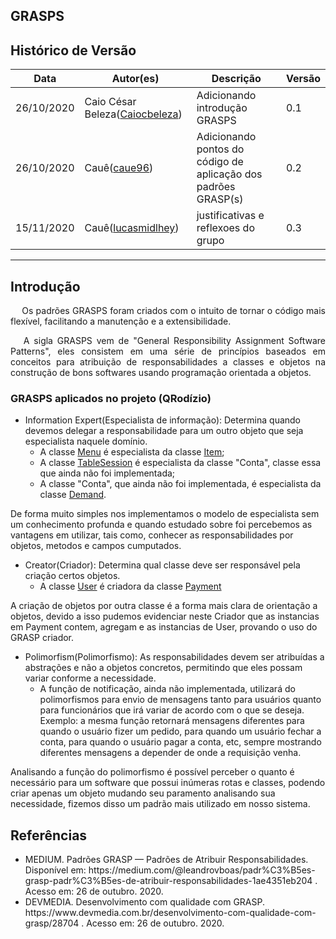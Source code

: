 ## GRASPS

## Histórico de Versão

<table>
  <thead>
    <tr>
      <th>Data</th>
      <th>Autor(es)</th>
      <th>Descrição</th>
      <th>Versão</th>
    </tr>
  </thead>

  <tbody>
    <tr>
      <td>26/10/2020</td>
      <td>
        Caio César Beleza(<a target="blank" href="https://github.com/Caiocbeleza">Caiocbeleza</a>)
      </td>
      <td>Adicionando introdução GRASPS </td>
      <td>0.1</td>
    </tr>
    <tr>
      <td>26/10/2020</td>
      <td>
        Cauê(<a target="blank" href="https://github.com/caue96">caue96</a>)
      </td>
      <td>Adicionando pontos do código de aplicação dos padrões GRASP(s)</td>
      <td>0.2</td>
    </tr>
    <tr>
      <td>15/11/2020</td>
      <td>
        Cauê(<a target="blank" href="https://github.com/lucasmidlhey">lucasmidlhey</a>)
      </td>
      <td>justificativas e reflexoes do grupo</td>
      <td>0.3</td>
    </tr>
  </tbody>
</table>

---

## Introdução

<p align="justify">&emsp;
Os padrões GRASPS foram criados com o intuito de  tornar o código mais flexível, facilitando a manutenção e a extensibilidade.
</p>
<p align="justify">&emsp;
A sigla GRASPS vem de "General Responsibility Assignment Software Patterns", eles consistem em uma série de princípios baseados em conceitos para atribuição de responsabilidades a classes e objetos na construção de bons softwares usando programação orientada a objetos.
</p>

### GRASPS aplicados no projeto (QRodízio)

- Information Expert(Especialista de informação): Determina quando devemos delegar a responsabilidade para um outro objeto que seja especialista naquele domínio.<br>
  - A classe [Menu](https://github.com/UnBArqDsw/2020.1_G10_QRodizio_Backend/blob/master/qrodizio/models/menus.py) é especialista da classe [Item](https://github.com/UnBArqDsw/2020.1_G10_QRodizio_Backend/blob/master/qrodizio/models/menus.py);
  - A classe [TableSession](https://github.com/UnBArqDsw/2020.1_G10_QRodizio_Backend/blob/master/qrodizio/models/tables.py) é especialista da classe "Conta", classe essa que ainda não foi implementada;
  - A classe "Conta", que ainda não foi implementada, é especialista da classe [Demand](https://github.com/UnBArqDsw/2020.1_G10_QRodizio_Backend/blob/master/qrodizio/models/demands.py).

De forma muito simples nos implementamos o modelo de especialista sem um conhecimento profunda e quando estudado sobre foi percebemos as vantagens em utilizar, tais como, conhecer as responsabilidades por objetos, metodos e campos cumputados.

- Creator(Criador): Determina qual classe deve ser responsável pela criação certos objetos.
  - A classe [User](https://github.com/UnBArqDsw/2020.1_G10_QRodizio_Backend/blob/master/qrodizio/models/users.py) é criadora da classe [Payment](https://github.com/UnBArqDsw/2020.1_G10_QRodizio_Backend/blob/master/qrodizio/models/payments.py)

A criação de objetos por outra classe é a forma mais clara de orientação a objetos, devido a isso pudemos evidenciar neste Criador que as instancias em Payment contem, agregam e as instancias de User, provando o uso do GRASP criador.

- Polimorfism(Polimorfismo): As responsabilidades devem ser atribuídas a abstrações e não a objetos concretos, permitindo que eles possam variar conforme a necessidade.
  - A função de notificação, ainda não implementada, utilizará do polimorfismos para envio de mensagens tanto para usuários quanto para funcionários que irá variar de acordo com o que se deseja. Exemplo: a mesma função retornará mensagens diferentes para quando o usuário fizer um pedido, para quando um usuário fechar a conta, para quando o usuário pagar a conta, etc, sempre mostrando diferentes mensagens a depender de onde a requisição venha.

Analisando a função do polimorfismo é possível perceber o quanto é necessário para um software que possui inúmeras rotas e classes, podendo criar apenas um objeto mudando seu paramento analisando sua necessidade, fizemos disso um padrão mais utilizado em nosso sistema.

## Referências

<ul>
<li>
MEDIUM. Padrões GRASP — Padrões de Atribuir Responsabilidades. Disponível em: https://medium.com/@leandrovboas/padr%C3%B5es-grasp-padr%C3%B5es-de-atribuir-responsabilidades-1ae4351eb204 . Acesso em: 26 de outubro. 2020.
</li>
<li>
DEVMEDIA. Desenvolvimento com qualidade com GRASP. https://www.devmedia.com.br/desenvolvimento-com-qualidade-com-grasp/28704 . Acesso em: 26 de outubro. 2020.
</li>
</ul>
